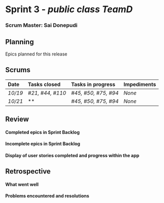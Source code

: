 # Sprint 3 - *public class TeamD*

### Scrum Master: Sai Donepudi

## Planning
Epics planned for this release

## Scrums

| Date | Tasks closed  | Tasks in progress | Impediments |
| :--- | :--- | :--- | :--- |
| *10/19* | *#21, #44, #110* | *#45, #50, #75, #94* | *None* |
| *10/21* | ** | *#45, #50, #75, #94* | *None* |

## Review

#### Completed epics in Sprint Backlog

#### Incomplete epics in Sprint Backlog 

#### Display of user stories completed and progress within the app

## Retrospective

#### What went well

#### Problems encountered and resolutions
